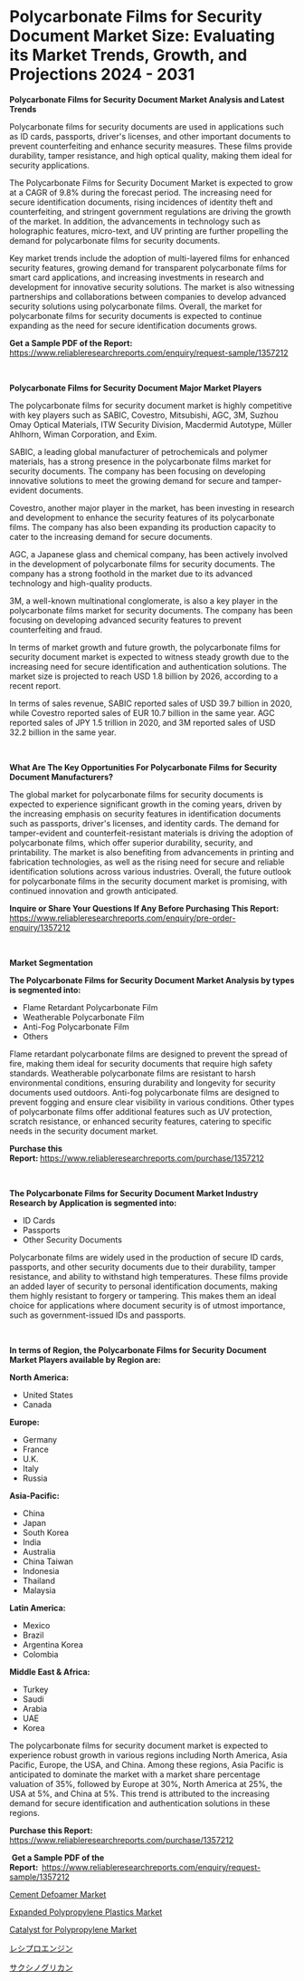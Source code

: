 <p><h1>Polycarbonate Films for Security Document Market Size: Evaluating its Market Trends, Growth, and Projections 2024 - 2031</h1></p><p><strong>Polycarbonate Films for Security Document Market Analysis and Latest Trends</strong></p>
<p><p>Polycarbonate films for security documents are used in applications such as ID cards, passports, driver's licenses, and other important documents to prevent counterfeiting and enhance security measures. These films provide durability, tamper resistance, and high optical quality, making them ideal for security applications.</p><p>The Polycarbonate Films for Security Document Market is expected to grow at a CAGR of 9.8% during the forecast period. The increasing need for secure identification documents, rising incidences of identity theft and counterfeiting, and stringent government regulations are driving the growth of the market. In addition, the advancements in technology such as holographic features, micro-text, and UV printing are further propelling the demand for polycarbonate films for security documents.</p><p>Key market trends include the adoption of multi-layered films for enhanced security features, growing demand for transparent polycarbonate films for smart card applications, and increasing investments in research and development for innovative security solutions. The market is also witnessing partnerships and collaborations between companies to develop advanced security solutions using polycarbonate films. Overall, the market for polycarbonate films for security documents is expected to continue expanding as the need for secure identification documents grows.</p></p>
<p><strong>Get a Sample PDF of the Report:&nbsp;</strong> <a href="https://www.reliableresearchreports.com/enquiry/request-sample/1357212">https://www.reliableresearchreports.com/enquiry/request-sample/1357212</a></p>
<p>&nbsp;</p>
<p><strong>Polycarbonate Films for Security Document Major Market Players</strong></p>
<p><p>The polycarbonate films for security document market is highly competitive with key players such as SABIC, Covestro, Mitsubishi, AGC, 3M, Suzhou Omay Optical Materials, ITW Security Division, Macdermid Autotype, Müller Ahlhorn, Wiman Corporation, and Exim. </p><p>SABIC, a leading global manufacturer of petrochemicals and polymer materials, has a strong presence in the polycarbonate films market for security documents. The company has been focusing on developing innovative solutions to meet the growing demand for secure and tamper-evident documents.</p><p>Covestro, another major player in the market, has been investing in research and development to enhance the security features of its polycarbonate films. The company has also been expanding its production capacity to cater to the increasing demand for secure documents.</p><p>AGC, a Japanese glass and chemical company, has been actively involved in the development of polycarbonate films for security documents. The company has a strong foothold in the market due to its advanced technology and high-quality products.</p><p>3M, a well-known multinational conglomerate, is also a key player in the polycarbonate films market for security documents. The company has been focusing on developing advanced security features to prevent counterfeiting and fraud.</p><p>In terms of market growth and future growth, the polycarbonate films for security document market is expected to witness steady growth due to the increasing need for secure identification and authentication solutions. The market size is projected to reach USD 1.8 billion by 2026, according to a recent report.</p><p>In terms of sales revenue, SABIC reported sales of USD 39.7 billion in 2020, while Covestro reported sales of EUR 10.7 billion in the same year. AGC reported sales of JPY 1.5 trillion in 2020, and 3M reported sales of USD 32.2 billion in the same year.</p></p>
<p>&nbsp;</p>
<p><strong>What Are The Key Opportunities For Polycarbonate Films for Security Document Manufacturers?</strong></p>
<p><p>The global market for polycarbonate films for security documents is expected to experience significant growth in the coming years, driven by the increasing emphasis on security features in identification documents such as passports, driver's licenses, and identity cards. The demand for tamper-evident and counterfeit-resistant materials is driving the adoption of polycarbonate films, which offer superior durability, security, and printability. The market is also benefiting from advancements in printing and fabrication technologies, as well as the rising need for secure and reliable identification solutions across various industries. Overall, the future outlook for polycarbonate films in the security document market is promising, with continued innovation and growth anticipated.</p></p>
<p><strong>Inquire or Share Your Questions If Any Before Purchasing This Report:</strong> <a href="https://www.reliableresearchreports.com/enquiry/pre-order-enquiry/1357212">https://www.reliableresearchreports.com/enquiry/pre-order-enquiry/1357212</a></p>
<p>&nbsp;</p>
<p><strong>Market Segmentation</strong></p>
<p><strong>The Polycarbonate Films for Security Document Market Analysis by types is segmented into:</strong></p>
<p><ul><li>Flame Retardant Polycarbonate Film</li><li>Weatherable Polycarbonate Film</li><li>Anti-Fog Polycarbonate Film</li><li>Others</li></ul></p>
<p><p>Flame retardant polycarbonate films are designed to prevent the spread of fire, making them ideal for security documents that require high safety standards. Weatherable polycarbonate films are resistant to harsh environmental conditions, ensuring durability and longevity for security documents used outdoors. Anti-fog polycarbonate films are designed to prevent fogging and ensure clear visibility in various conditions. Other types of polycarbonate films offer additional features such as UV protection, scratch resistance, or enhanced security features, catering to specific needs in the security document market.</p></p>
<p><strong>Purchase this Report:&nbsp;</strong><a href="https://www.reliableresearchreports.com/purchase/1357212">https://www.reliableresearchreports.com/purchase/1357212</a></p>
<p>&nbsp;</p>
<p><strong>The Polycarbonate Films for Security Document Market Industry Research by Application is segmented into:</strong></p>
<p><ul><li>ID Cards</li><li>Passports</li><li>Other Security Documents</li></ul></p>
<p><p>Polycarbonate films are widely used in the production of secure ID cards, passports, and other security documents due to their durability, tamper resistance, and ability to withstand high temperatures. These films provide an added layer of security to personal identification documents, making them highly resistant to forgery or tampering. This makes them an ideal choice for applications where document security is of utmost importance, such as government-issued IDs and passports.</p></p>
<p>&nbsp;</p>
<p><strong>In terms of Region, the Polycarbonate Films for Security Document Market Players available by Region are:</strong></p>
<p>
    <p> <strong> North America: </strong>
        <ul>
            <li>United States</li>
            <li>Canada</li>
        </ul>
        </p> 
    <p> <strong> Europe: </strong>
        <ul>
            <li>Germany</li>
            <li>France</li>
            <li>U.K.</li>
            <li>Italy</li>
            <li>Russia</li>
        </ul>
        </p> 
    <p> <strong> Asia-Pacific: </strong>
        <ul>
            <li>China</li>
            <li>Japan</li>
            <li>South Korea</li>
            <li>India</li>
            <li>Australia</li>
            <li>China Taiwan</li>
            <li>Indonesia</li>
            <li>Thailand</li>
            <li>Malaysia</li>
        </ul>
        </p> 
    <p> <strong> Latin America: </strong>
        <ul>
            <li>Mexico</li>
            <li>Brazil</li>
            <li>Argentina Korea</li>
            <li>Colombia</li>
        </ul>
        </p> 
    <p> <strong> Middle East & Africa: </strong>
        <ul>
            <li>Turkey</li>
            <li>Saudi</li>
            <li>Arabia</li>
            <li>UAE</li>
            <li>Korea</li>
        </ul>
    </p>
    </p>
<p><p>The polycarbonate films for security document market is expected to experience robust growth in various regions including North America, Asia Pacific, Europe, the USA, and China. Among these regions, Asia Pacific is anticipated to dominate the market with a market share percentage valuation of 35%, followed by Europe at 30%, North America at 25%, the USA at 5%, and China at 5%. This trend is attributed to the increasing demand for secure identification and authentication solutions in these regions.</p></p>
<p><strong>Purchase this Report: </strong><a href="https://www.reliableresearchreports.com/purchase/1357212">https://www.reliableresearchreports.com/purchase/1357212</a></p>
<p>&nbsp;<strong>Get a Sample PDF of the Report:&nbsp;&nbsp;</strong><a href="https://www.reliableresearchreports.com/enquiry/request-sample/1357212">https://www.reliableresearchreports.com/enquiry/request-sample/1357212</a></p>
<p><strong></strong></p>
<p><p><a href="https://issuu.com/reportprime-2/docs/cement-defoamer-market-size-2030.pptx">Cement Defoamer Market</a></p><p><a href="https://github.com/joannagoyvaerts/Market-Research-Report-List-1/blob/main/expanded-polypropylene-plastics-market.md">Expanded Polypropylene Plastics Market</a></p><p><a href="https://github.com/lubmix/Market-Research-Report-List-1/blob/main/catalyst-for-polypropylene-market.md">Catalyst for Polypropylene Market</a></p><p><a href="https://github.com/lrlmopnhwd79300/Market-Research-Report-List-1/blob/main/3061444194611.md">レシプロエンジン</a></p><p><a href="https://medium.com/@melliestracke2023/%E3%82%B5%E3%83%83%E3%82%B7%E3%83%8E%E3%82%B0%E3%83%AA%E3%82%AB%E3%83%B3%E5%B8%82%E5%A0%B4%E3%81%AE%E6%B4%9E%E5%AF%9F-%E5%B8%82%E5%A0%B4%E3%81%AE%E5%8B%95%E5%90%91-%E6%88%90%E9%95%B7-2024%E5%B9%B4%E3%81%8B%E3%82%892031%E5%B9%B4%E3%81%BE%E3%81%A7%E3%81%AE%E4%BA%88%E6%B8%AC-5f4ea31a791a">サクシノグリカン</a></p></p>